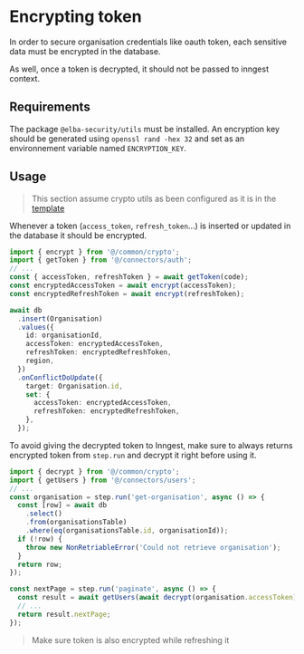 # Encrypting token

In order to secure organisation credentials like oauth token, each sensitive data must be encrypted in the database.

As well, once a token is decrypted, it should not be passed to inngest context.

## Requirements

The package `@elba-security/utils` must be installed. An encryption key should be generated using `openssl rand -hex 32` and set as an environnement variable named `ENCRYPTION_KEY`.

## Usage

> This section assume crypto utils as been configured as it is in the [template](https://github.com/elba-security/elba-security/blob/staging/template/src/common/crypto.ts)

Whenever a token (`access_token`, `refresh_token`...) is inserted or updated in the database it should be encrypted.

```ts
import { encrypt } from '@/common/crypto';
import { getToken } from '@/connectors/auth';
// ...
const { accessToken, refreshToken } = await getToken(code);
const encryptedAccessToken = await encrypt(accessToken);
const encryptedRefreshToken = await encrypt(refreshToken);

await db
  .insert(Organisation)
  .values({
    id: organisationId,
    accessToken: encryptedAccessToken,
    refreshToken: encryptedRefreshToken,
    region,
  })
  .onConflictDoUpdate({
    target: Organisation.id,
    set: {
      accessToken: encryptedAccessToken,
      refreshToken: encryptedRefreshToken,
    },
  });
```

To avoid giving the decrypted token to Inngest, make sure to always returns encrypted token from `step.run` and decrypt it right before using it.

```ts
import { decrypt } from '@/common/crypto';
import { getUsers } from '@/connectors/users';
// ...
const organisation = step.run('get-organisation', async () => {
  const [row] = await db
    .select()
    .from(organisationsTable)
    .where(eq(organisationsTable.id, organisationId));
  if (!row) {
    throw new NonRetriableError('Could not retrieve organisation');
  }
  return row;
});

const nextPage = step.run('paginate', async () => {
  const result = await getUsers(await decrypt(organisation.accessToken), page);
  // ...
  return result.nextPage;
});
```

> Make sure token is also encrypted while refreshing it
